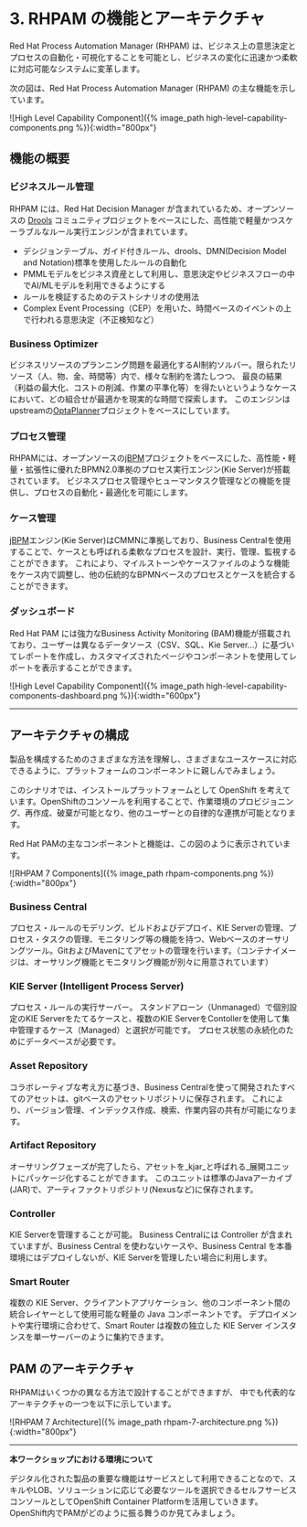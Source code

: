 # 3. RHPAM の機能とアーキテクチャ

Red Hat Process Automation Manager (RHPAM) は、ビジネス上の意思決定とプロセスの自動化・可視化することを可能とし、ビジネスの変化に迅速かつ柔軟に対応可能なシステムに変革します。

次の図は、Red Hat Process Automation Manager (RHPAM) の主な機能を示しています。

![High Level Capability Component]({% image_path high-level-capability-components.png %}){:width="800px"}

## 機能の概要

### ビジネスルール管理

RHPAM には、Red Hat Decision Manager が含まれているため、オープンソースの [Drools](http://www.drools.org) コミュニティプロジェクトをベースにした、高性能で軽量かつスケーラブルなルール実行エンジンが含まれています。

- デシジョンテーブル、ガイド付きルール、drools、DMN(Decision Model and Notation)標準を使用したルールの自動化
- PMMLモデルをビジネス資産として利用し、意思決定やビジネスフローの中でAI/MLモデルを利用できるようにする
- ルールを検証するためのテストシナリオの使用法
- Complex Event Processing（CEP）を用いた、時間ベースのイベントの上で行われる意思決定（不正検知など）

### Business Optimizer

ビジネスリソースのプランニング問題を最適化するAI制約ソルバー。限られたリソース（人、物、金、時間等）内で、様々な制約を満たしつつ、
最良の結果（利益の最大化、コストの削減、作業の平準化等）を得たいというようなケースにおいて、どの組合せが最適かを現実的な時間で探索します。
このエンジンはupstreamの[OptaPlanner](http://www.optaplanner.org)プロジェクトをベースにしています。

### プロセス管理

RHPAMには、オープンソースの[jBPM](http://www.jbpm.org)プロジェクトをベースにした、高性能・軽量・拡張性に優れたBPMN2.0準拠のプロセス実行エンジン(Kie Server)が搭載されています。
ビジネスプロセス管理やヒューマンタスク管理などの機能を提供し、プロセスの自動化・最適化を可能にします。

### ケース管理

[jBPM](http://www.jbpm.org)エンジン(Kie Server)はCMMNに準拠しており、Business Centralを使用することで、ケースとも呼ばれる柔軟なプロセスを設計、実行、管理、監視することができます。
これにより、マイルストーンやケースファイルのような機能をケース内で調整し、他の伝統的なBPMNベースのプロセスとケースを統合することができます。

### ダッシュボード

Red Hat PAM には強力なBusiness Activity Monitoring (BAM)機能が搭載されており、ユーザーは異なるデータソース（CSV、SQL、Kie Server...）に基づいてレポートを作成し、カスタマイズされたページやコンポーネントを使用してレポートを表示することができます。

![High Level Capability Component]({% image_path high-level-capability-components-dashboard.png %}){:width="600px"}

---

## アーキテクチャの構成

製品を構成するためのさまざまな方法を理解し、さまざまなユースケースに対応できるように、プラットフォームのコンポーネントに親しんでみましょう。

このシナリオでは、インストールプラットフォームとして OpenShift を考えています。OpenShiftのコンソールを利用することで、作業環境のプロビジョニング、再作成、破棄が可能となり、他のユーザーとの自律的な連携が可能となります。

Red Hat PAMの主なコンポーネントと機能は、この図のように表示されています。

![RHPAM 7 Components]({% image_path rhpam-components.png %}){:width="800px"}

### Business Central 

プロセス・ルールのモデリング、ビルドおよびデプロイ、KIE Serverの管理、プロセス・タスクの管理、モニタリング等の機能を持つ、Webベースのオーサリングツール。GitおよびMavenにてアセットの管理を行います。（コンテナイメージは、オーサリング機能とモニタリング機能が別々に用意されています）

### KIE Server (Intelligent Process Server)

プロセス・ルールの実行サーバー。
スタンドアローン（Unmanaged）で個別設定のKIE Serverをたてるケースと、複数のKIE ServerをContollerを使用して集中管理するケース（Managed）と選択が可能です。
プロセス状態の永続化のためにデータベースが必要です。

### Asset Repository

コラボレーティブな考え方に基づき、Business Centralを使って開発されたすべてのアセットは、gitベースのアセットリポジトリに保存されます。
これにより、バージョン管理、インデックス作成、検索、作業内容の共有が可能になります。

### Artifact Repository

オーサリングフェーズが完了したら、アセットを_kjar_と呼ばれる_展開ユニットにパッケージ化することができます。
このユニットは標準のJavaアーカイブ(JAR)で、アーティファクトリポジトリ(Nexusなど)に保存されます。

### Controller

KIE  Serverを管理することが可能。
Business Centralには Controller が含まれていますが、Business Central を使わないケースや、Business Central を本番環境にはデプロイしないが、KIE Serverを管理したい場合に利用します。

### Smart Router

複数の KIE Server、クライアントアプリケーション、他のコンポーネント間の統合レイヤーとして使用可能な軽量の Java コンポーネントです。
デプロイメントや実行環境に合わせて、Smart Router は複数の独立した KIE Server インスタンスを単一サーバーのように集約できます。

## PAM のアーキテクチャ

RHPAMはいくつかの異なる方法で設計することができますが、
中でも代表的なアーキテクチャの一つを以下に示しています。

![RHPAM 7 Architecture]({% image_path rhpam-7-architecture.png %}){:width="800px"}

----

**本ワークショップにおける環境について**

デジタル化された製品の重要な機能はサービスとして利用できることなので、スキルやLOB、ソリューションに応じて必要なツールを選択できるセルフサービスコンソールとしてOpenShift Container Platformを活用していきます。
OpenShift内でPAMがどのように振る舞うのか見てみましょう。
